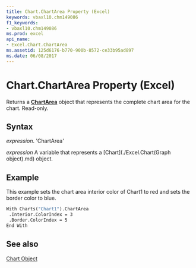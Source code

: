 ```yaml
---
title: Chart.ChartArea Property (Excel)
keywords: vbaxl10.chm149086
f1_keywords:
- vbaxl10.chm149086
ms.prod: excel
api_name:
- Excel.Chart.ChartArea
ms.assetid: 125d6176-b770-900b-8572-ce33b95ad897
ms.date: 06/08/2017
---
```



# Chart.ChartArea Property (Excel)

Returns a  **[ChartArea](Excel.ChartArea(objec).md)** object that represents the complete chart area for the chart. Read-only.


## Syntax

 _expression_. 'ChartArea'

 _expression_ A variable that represents a [Chart](./Excel.Chart(Graph object).md) object.


## Example

This example sets the chart area interior color of Chart1 to red and sets the border color to blue.


```vb
With Charts("Chart1").ChartArea 
 .Interior.ColorIndex = 3 
 .Border.ColorIndex = 5 
End With
```


## See also


[Chart Object](Excel.Chart(object).md)

